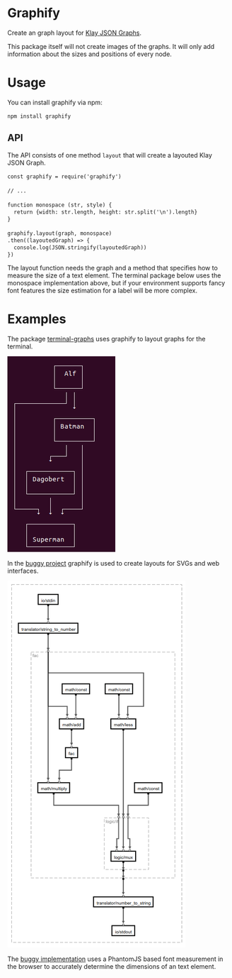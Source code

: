 # Graphify

Create an graph layout for [Klay JSON Graphs](https://rtsys.informatik.uni-kiel.de/confluence/display/KIELER/JSON+Graph+Format).

This package itself will not create images of the graphs. It will only add information about the
sizes and positions of every node.

# Usage

You can install graphify via npm:

```
npm install graphify
```

## API

The API consists of one method `layout` that will create a layouted Klay JSON Graph.

```
const graphify = require('graphify')

// ...

function monospace (str, style) {
  return {width: str.length, height: str.split('\n').length}
}

graphify.layout(graph, monospace)
.then((layoutedGraph) => {
  console.log(JSON.stringify(layoutedGraph))
})
```

The layout function needs the graph and a method that specifies how to
measure the size of a text element. The terminal package below uses the
monospace implementation above, but if your environment supports fancy
font features the size estimation for a label will be more complex.

# Examples

The package [terminal-graphs](https://github.com/LittleHelicase/terminal-graphs) uses graphify to layout graphs
for the terminal.

![](resources/terminal-graphs.png)

In the [buggy project](https://github.com/BuggyOrg/buggy-cli) graphify is used to create layouts for SVGs and
web interfaces.

![](resources/buggy.png)

The [buggy implementation](https://github.com/BuggyOrg/graphify) uses a PhantomJS based font measurement in the
browser to accurately determine the dimensions of an text element.
